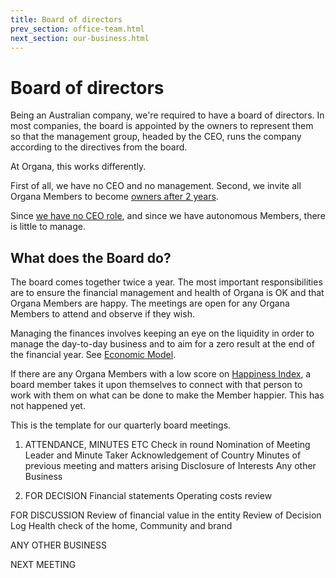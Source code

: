 ```yaml
---
title: Board of directors
prev_section: office-team.html
next_section: our-business.html
---
```


Board of directors
==================

Being an Australian company, we're required to have a board of directors. In most companies, the board is appointed by the owners to represent them so that the management group, headed by the CEO, runs the company according to the directives from the board.

At Organa, this works differently. 

First of all, we have no CEO and no management. Second, we invite all Organa Members to become [owners after 2 years](ownership-model.html). 

Since [we have no CEO role](decisions.html), and since we have autonomous Members, there is little to manage.

What does the Board do?
-----------------------

The board comes together twice a year. The most important responsibilities are to ensure the financial management and health of Organa is OK and that Organa Members are happy. The meetings are open for any Organa Members to attend and observe if they wish.

Managing the finances involves keeping an eye on the liquidity in order to manage the day-to-day business and to aim for a zero result at the end of the financial year. See [Economic Model](economic-model.html).

If there are any Organa Members with a low score on [Happiness Index](happiness-index.html), a board member takes it upon themselves to connect with that person to work with them on what can be done to make the Member happier. This has not happened yet.

This is the template for our quarterly board meetings.

1. ATTENDANCE, MINUTES ETC
Check in round
Nomination of Meeting Leader and Minute Taker
Acknowledgement of Country
Minutes of previous meeting and matters arising
Disclosure of Interests
Any other Business

2. FOR DECISION
Financial statements
Operating costs review

FOR DISCUSSION
Review of financial value in the entity
Review of Decision Log
Health check of the home, Community and brand

ANY OTHER BUSINESS			

NEXT MEETING
